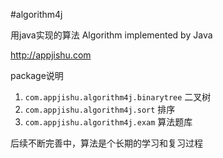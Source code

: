 #algorithm4j

用java实现的算法 
Algorithm implemented by Java 

<a href="http://appjishu.com">http://appjishu.com</a>

package说明

1.  <code>com.appjishu.algorithm4j.binarytree</code>    二叉树
2.  <code>com.appjishu.algorithm4j.sort</code>          排序
3.  <code>com.appjishu.algorithm4j.exam</code>          算法题库

后续不断完善中，算法是个长期的学习和复习过程
